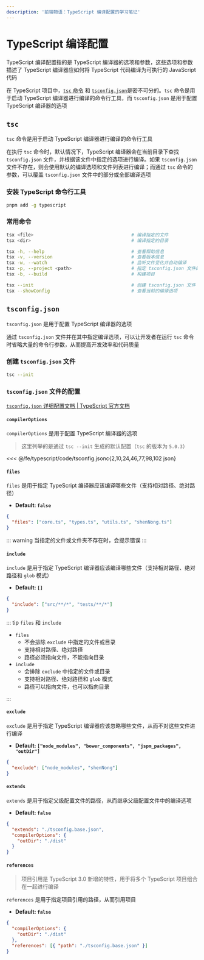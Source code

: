 ```yaml
---
description: '前端物语：TypeScript 编译配置的学习笔记'
---
```


# TypeScript 编译配置

TypeScript 编译配置指的是 TypeScript 编译器的选项和参数，这些选项和参数描述了 TypeScript 编译器应如何将 TypeScript 代码编译为可执行的 JavaScript 代码

在 TypeScript 项目中，[`tsc` 命令](#tsc) 和 [`tsconfig.json`](#tsconfigjson)是密不可分的。`tsc` 命令是用于启动 TypeScript 编译器进行编译的命令行工具，而 `tsconfig.json` 是用于配置 TypeScript 编译器的选项

## `tsc`

`tsc` 命令是用于启动 TypeScript 编译器进行编译的命令行工具

在执行 `tsc` 命令时，默认情况下，TypeScript 编译器会在当前目录下查找 `tsconfig.json` 文件，并根据该文件中指定的选项进行编译。如果 `tsconfig.json` 文件不存在，则会使用默认的编译选项和文件列表进行编译；而通过 `tsc` 命令的参数，可以覆盖 `tsconfig.json` 文件中的部分或全部编译选项

### 安装 TypeScript 命令行工具

```sh
pnpm add -g typescript
```

### 常用命令

```sh
tsx <file>                                    # 编译指定的文件
tsx <dir>                                     # 编译指定的目录

tsx -h, --help                                # 查看帮助信息
tsx -v, --version                             # 查看版本信息
tsx -w, --watch                               # 监听文件变化并自动编译
tsx -p, --project <path>                      # 指定 tsconfig.json 文件的路径
tsx -b, --build                               # 构建项目

tsx --init                                    # 创建 tsconfig.json 文件
tsx --showConfig                              # 查看当前的编译选项
```

## `tsconfig.json`

`tsconfig.json` 是用于配置 TypeScript 编译器的选项

通过 `tsconfig.json` 文件并在其中指定编译选项，可以让开发者在运行 `tsc` 命令时省略大量的命令行参数，从而提高开发效率和代码质量

### 创建 `tsconfig.json` 文件

```sh
tsc --init
```

### `tsconfig.json` 文件的配置

[`tsconfig.json` 详细配置文档 | TypeScript 官方文档](https://www.typescriptlang.org/tsconfig)

#### `compilerOptions`

`compilerOptions` 是用于配置 TypeScript 编译器的选项

> 这里列举的是通过 `tsc --init` 生成的默认配置（`tsc` 的版本为 `5.0.3`）

<<< @/fe/typescript/code/tsconfig.jsonc{2,10,24,46,77,98,102 json}

#### `files`

`files` 是用于指定 TypeScript 编译器应该编译哪些文件（支持相对路径、绝对路径）

- **Default: `false`**

```json
{
  "files": ["core.ts", "types.ts", "utils.ts", "shenNong.ts"]
}
```

::: warning
当指定的文件或文件夹不存在时，会提示错误
:::

#### `include`

`include` 是用于指定 TypeScript 编译器应该编译哪些文件（支持相对路径、绝对路径和 `glob` 模式）

- **Default: `[]`**

```json
{
  "include": ["src/**/*", "tests/**/*"]
}
```

::: tip `files` 和 `include`

- `files`
  - 不会排除 `exclude` 中指定的文件或目录
  - 支持相对路径、绝对路径
  - 路径必须指向文件，不能指向目录
- `include`
  - 会排除 `exclude` 中指定的文件或目录
  - 支持相对路径、绝对路径和 `glob` 模式
  - 路径可以指向文件，也可以指向目录

:::

#### `exclude`

`exclude` 是用于指定 TypeScript 编译器应该忽略哪些文件，从而不对这些文件进行编译

- **Default: `["node_modules", "bower_components", "jspm_packages", "outDir"]`**

```json
{
  "exclude": ["node_modules", "shenNong"]
}
```

#### `extends`

`extends` 是用于指定父级配置文件的路径，从而继承父级配置文件中的编译选项

- **Default: `false`**

```json
{
  "extends": "./tsconfig.base.json",
  "compilerOptions": {
    "outDir": "./dist"
  }
}
```

#### `references`

> 项目引用是 TypeScript 3.0 新增的特性，用于将多个 TypeScript 项目组合在一起进行编译

`references` 是用于指定项目引用的路径，从而引用项目

- **Default: `false`**

```json
{
  "compilerOptions": {
    "outDir": "./dist"
  },
  "references": [{ "path": "./tsconfig.base.json" }]
}
```
